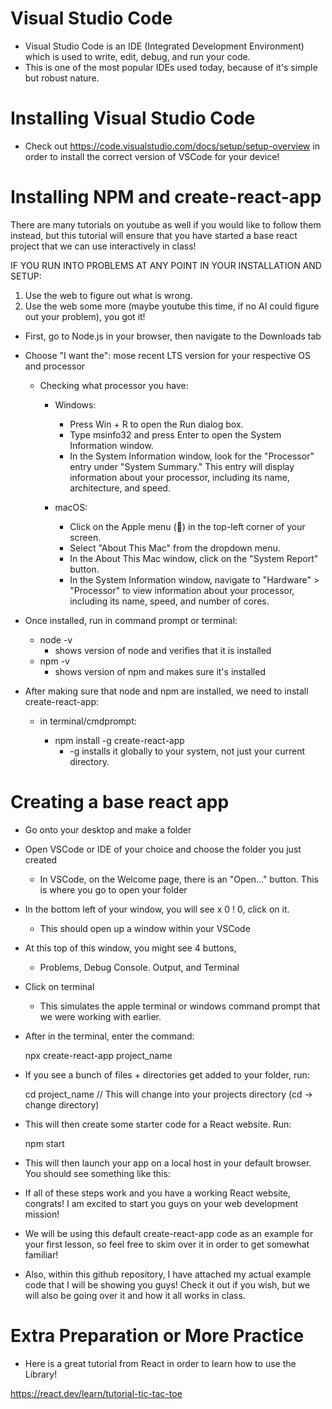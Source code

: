 # Visual Studio Code

- Visual Studio Code is an IDE (Integrated Development Environment) which is used to write, edit, debug, and run your code.
- This is one of the most popular IDEs used today, because of it's simple but robust nature.

# Installing Visual Studio Code

- Check out https://code.visualstudio.com/docs/setup/setup-overview in order to install the correct version of VSCode for your device!

# Installing NPM and create-react-app

There are many tutorials on youtube as well if you would like to follow them instead,
but this tutorial will ensure that you have started a base react project that we can use interactively in class!

IF YOU RUN INTO PROBLEMS AT ANY POINT IN YOUR INSTALLATION AND SETUP:

1. Use the web to figure out what is wrong. 
2. Use the web some more (maybe youtube this time, if no AI could figure out your problem), you got it!


- First, go to Node.js in your browser, then navigate to the Downloads tab
- Choose "I want the": mose recent LTS version for your respective OS and processor

  - Checking what processor you have:
  
    - Windows:
      - Press Win + R to open the Run dialog box.
      - Type msinfo32 and press Enter to open the System Information window.
      - In the System Information window, look for the "Processor" entry under "System Summary." This entry will display information about your processor, including its name, architecture, and speed.

    - macOS:
      - Click on the Apple menu () in the top-left corner of your screen.
      - Select "About This Mac" from the dropdown menu.
      - In the About This Mac window, click on the "System Report" button.
      - In the System Information window, navigate to "Hardware" > "Processor" to view information about your processor, including its name, speed, and number of cores.

- Once installed, run in command prompt or terminal:

  - node -v
    - shows version of node and verifies that it is installed
  - npm -v
    - shows version of npm and makes sure it's installed

- After making sure that node and npm are installed, we need to install create-react-app:

  - in terminal/cmdprompt:

    - npm install -g create-react-app
      - -g installs it globally to your system, not just your current directory.

# Creating a base react app

- Go onto your desktop and make a folder
- Open VSCode or IDE of your choice and choose the folder you just created
  - In VSCode, on the Welcome page, there is an "Open..." button. This is where you go to open your folder
- In the bottom left of your window, you will see x 0 ! 0, click on it.
  - This should open up a window within your VSCode
- At this top of this window, you might see 4 buttons,
  - Problems, Debug Console. Output, and Terminal
- Click on terminal
  - This simulates the apple terminal or windows command prompt that we were working with earlier.
- After in the terminal, enter the command:

  npx create-react-app project_name

- If you see a bunch of files + directories get added to your folder, run:

  cd project_name   // This will change into your projects directory (cd -> change directory)
     		    
- This will then create some starter code for a React website. Run:

  npm start

- This will then launch your app on a local host in your default browser. You should see something like this:



- If all of these steps work and you have a working React website, congrats! I am excited to start you guys on your web development mission!
- We will be using this default create-react-app code as an example for your first lesson, so feel free to skim over it in order to get somewhat familiar!
- Also, within this github repository, I have attached my actual example code that I will be showing you guys! Check it out if you wish, but we will also be going over it and how it all works in class.

# Extra Preparation or More Practice

- Here is a great tutorial from React in order to learn how to use the Library!

https://react.dev/learn/tutorial-tic-tac-toe